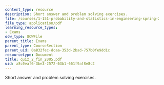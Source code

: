 ```yaml
---
content_type: resource
description: Short answer and problem solving exercises.
file: /courses/1-151-probability-and-statistics-in-engineering-spring-2005/a8c0eaf63be3257263b1661f9af8e8c2_quiz_2_fin_2005.pdf
file_type: application/pdf
learning_resource_types:
- Exams
ocw_type: OCWFile
parent_title: Exams
parent_type: CourseSection
parent_uid: 0a832fec-dcaa-353d-2bad-757b0fe9dd1c
resourcetype: Document
title: quiz_2_fin_2005.pdf
uid: a8c0eaf6-3be3-2572-63b1-661f9af8e8c2
---
```

Short answer and problem solving exercises.

